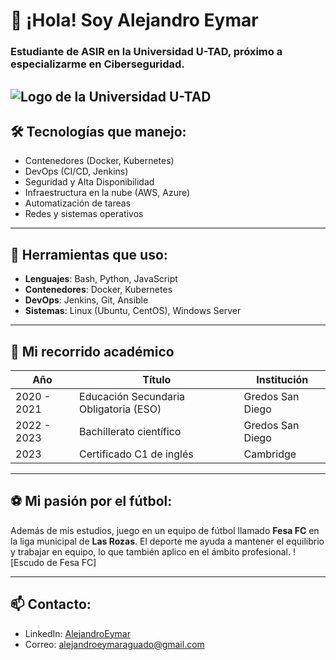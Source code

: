 # 👋 ¡Hola! Soy Alejandro Eymar

### Estudiante de ASIR en la Universidad U-TAD, próximo a especializarme en Ciberseguridad.
![Logo de la Universidad U-TAD](https://www.ucjc.edu/la-universidad/wp-content/uploads/sites/2/2023/06/logo-utad.jpg)
---

## 🛠️ **Tecnologías que manejo**:
- Contenedores (Docker, Kubernetes)
- DevOps (CI/CD, Jenkins)
- Seguridad y Alta Disponibilidad
- Infraestructura en la nube (AWS, Azure)
- Automatización de tareas
- Redes y sistemas operativos

---

## 🔧 **Herramientas que uso**:
- **Lenguajes**: Bash, Python, JavaScript
- **Contenedores**: Docker, Kubernetes
- **DevOps**: Jenkins, Git, Ansible
- **Sistemas**: Linux (Ubuntu, CentOS), Windows Server

---

## 🌱 **Mi recorrido académico**

| Año               | Título                                        | Institución              |
|-------------------|-----------------------------------------------|--------------------------|
| 2020 - 2021       | Educación Secundaria Obligatoria (ESO)        | Gredos San Diego         |
| 2022 - 2023       | Bachillerato científico                       | Gredos San Diego         |
| 2023              | Certificado C1 de inglés                      | Cambridge                | 

---

## ⚽ **Mi pasión por el fútbol**:
Además de mis estudios, juego en un equipo de fútbol llamado **Fesa FC** en la liga municipal de **Las Rozas**. El deporte me ayuda a mantener el equilibrio y trabajar en equipo, lo que también aplico en el ámbito profesional.
![Escudo de Fesa FC]


---

## 📫 **Contacto**:
- LinkedIn: [AlejandroEymar](www.linkedin.com/in/alejandro-eymar-068667297)
- Correo: alejandroeymaraguado@gmail.com
